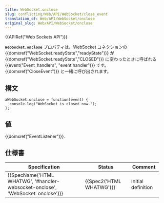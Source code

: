 ```yaml
---
title: WebSocket.onclose
slug: conflicting/Web/API/WebSocket/close_event
translation_of: Web/API/WebSocket/onclose
original_slug: Web/API/WebSocket/onclose
---
```

{{APIRef("Web Sockets API")}}

**`WebSocket.onclose`** プロパティは、WebSocket コネクションの {{domxref("WebSocket.readyState","readyState")}} が {{domxref("WebSocket.readyState","CLOSED")}} に変わったときに呼ばれる {{event("Event_handlers", "event handler")}} です。{{domxref("CloseEvent")}} と一緒に呼び出されます。

## 構文

    aWebSocket.onclose = function(event) {
      console.log("WebSocket is closed now.");
    };

## 値

{{domxref("EventListener")}}.

## 仕様書

| Specification                                                                                            | Status                           | Comment            |
| -------------------------------------------------------------------------------------------------------- | -------------------------------- | ------------------ |
| {{SpecName('HTML WHATWG', '#handler-websocket-onclose', 'WebSocket: onclose')}} | {{Spec2('HTML WHATWG')}} | Initial definition |
